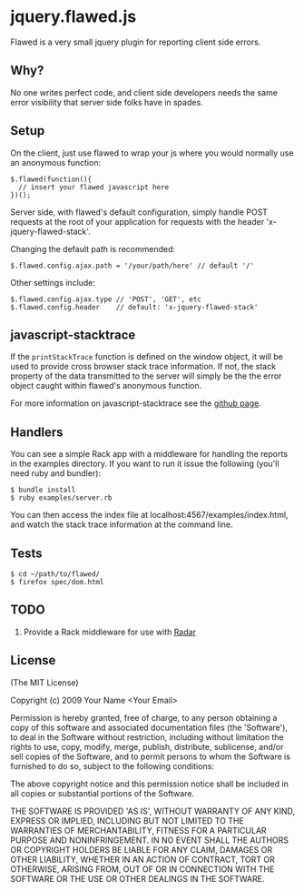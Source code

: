 
# jquery.flawed.js

Flawed is a very small jquery plugin for reporting client side errors.

## Why?

No one writes perfect code, and client side developers needs the same error visibility that server side folks have in spades.

## Setup

On the client, just use flawed to wrap your js where you would normally use an anonymous function:

    $.flawed(function(){
      // insert your flawed javascript here
    })();

Server side, with flawed's default configuration, simply handle POST requests at the root of your application for requests with the header 'x-jquery-flawed-stack'.

Changing the default path is recommended:

    $.flawed.config.ajax.path = '/your/path/here' // default '/'

Other settings include:

    $.flawed.config.ajax.type // 'POST', 'GET', etc
    $.flawed.config.header    // default: 'x-jquery-flawed-stack'

## javascript-stacktrace

If the `printStackTrace` function is defined on the window object, it will be used to provide cross browser stack trace information. If not, the stack property of the data transmitted to the server will simply be the the error object caught within flawed's anonymous function.

For more information on javascript-stacktrace see the [github page](http://github.com/emwendelin/javascript-stacktrace).

## Handlers

You can see a simple Rack app with a middleware for handling the reports in the examples directory. If you want to run it issue the following (you'll need ruby and bundler):

    $ bundle install
    $ ruby examples/server.rb

You can then access the index file at localhost:4567/examples/index.html, and watch the stack trace information at the command line.

## Tests

    $ cd ~/path/to/flawed/
    $ firefox spec/dom.html

## TODO

1. Provide a Rack middleware for use with [Radar](http://github.com/mitchellh/radar)

## License

(The MIT License)

Copyright (c) 2009 Your Name &lt;Your Email&gt;

Permission is hereby granted, free of charge, to any person obtaining
a copy of this software and associated documentation files (the
'Software'), to deal in the Software without restriction, including
without limitation the rights to use, copy, modify, merge, publish,
distribute, sublicense, and/or sell copies of the Software, and to
permit persons to whom the Software is furnished to do so, subject to
the following conditions:

The above copyright notice and this permission notice shall be
included in all copies or substantial portions of the Software.

THE SOFTWARE IS PROVIDED 'AS IS', WITHOUT WARRANTY OF ANY KIND,
EXPRESS OR IMPLIED, INCLUDING BUT NOT LIMITED TO THE WARRANTIES OF
MERCHANTABILITY, FITNESS FOR A PARTICULAR PURPOSE AND NONINFRINGEMENT.
IN NO EVENT SHALL THE AUTHORS OR COPYRIGHT HOLDERS BE LIABLE FOR ANY
CLAIM, DAMAGES OR OTHER LIABILITY, WHETHER IN AN ACTION OF CONTRACT,
TORT OR OTHERWISE, ARISING FROM, OUT OF OR IN CONNECTION WITH THE
SOFTWARE OR THE USE OR OTHER DEALINGS IN THE SOFTWARE.
